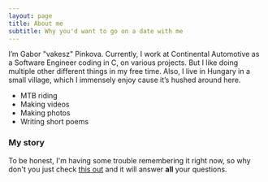 ```yaml
---
layout: page
title: About me
subtitle: Why you'd want to go on a date with me
---
```


I’m Gabor "vakesz" Pinkova. Currently, I work at Continental Automotive as a Software Engineer coding in C, on various projects. But I like doing multiple other different things in my free time. Also, I live in Hungary in a small village, which I immensely enjoy cause it’s hushed around here.
 - MTB riding
 - Making videos
 - Making photos
 - Writing short poems

### My story

To be honest, I'm having some trouble remembering it right now, so why don't you just check [this out](../2022-12/Who's-vakesz/) and it will answer **all** your questions.
